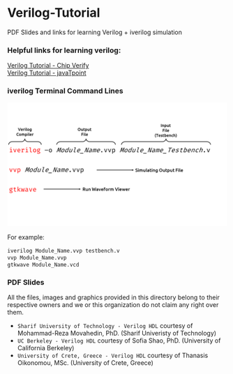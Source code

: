 # Verilog-Tutorial
PDF Slides and links for learning Verilog + iverilog simulation

### Helpful links for learning verilog:

[Verilog Tutorial - Chip Verify](https://www.chipverify.com/verilog/verilog-tutorial)\
[Verilog Tutorial - javaTpoint](https://www.javatpoint.com/verilog)

### iverilog Terminal Command Lines

![Alt text](https://github.com/IUST-Computer-Organization/Verilog-Tutorial/blob/main/iverilog_command_lines_en.png "iverilog command lines")

For example:
```
iverilog Module_Name.vvp testbench.v
vvp Module_Name.vvp
gtkwave Module_Name.vcd  
```

### PDF Slides
All the files, images and graphics provided in this directory belong to their respective owners and we or this organization do not claim any right over them.
- `Sharif University of Technology - Verilog HDL` courtesy of Mohammad-Reza Movahedin, PhD. (Sharif Univeristy of Technology)
- `UC Berkeley - Verilog HDL` courtesy of Sofia Shao, PhD. (University of California Berkeley)
- `University of Crete, Greece - Verilog HDL` courtesy of Thanasis Oikonomou, MSc. (University of Crete, Greece)
